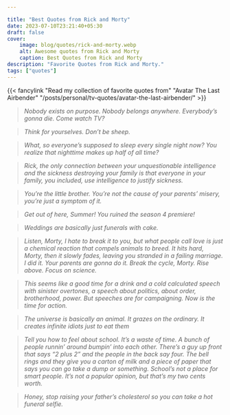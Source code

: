 ```yaml
---

title: "Best Quotes from Rick and Morty"
date: 2023-07-10T23:21:40+05:30
draft: false
cover:
    image: blog/quotes/rick-and-morty.webp
    alt: Awesome quotes from Rick and Morty
    caption: Best Quotes from Rick and Morty
description: "Favorite Quotes from Rick and Morty."
tags: ["quotes"]
---
```


{{< fancylink "Read my collection of favorite quotes from" "Avatar The Last Airbender" "/posts/personal/tv-quotes/avatar-the-last-airbender/" >}}

>*Nobody exists on purpose. Nobody belongs anywhere. Everybody’s gonna die. Come watch TV?*

>*Think for yourselves. Don’t be sheep.*

>*What, so everyone’s supposed to sleep every single night now? You realize that nighttime makes up half of all time?*

>*Rick, the only connection between your unquestionable intelligence and the sickness destroying your family is that everyone in your family, you included, use intelligence to justify sickness.*

>*You’re the little brother. You’re not the cause of your parents’ misery, you’re just a symptom of it.*

>*Get out of here, Summer! You ruined the season 4 premiere!*

>*Weddings are basically just funerals with cake.*

>*Listen, Morty, I hate to break it to you, but what people call love is just a chemical reaction that compels animals to breed. It hits hard, Morty, then it slowly fades, leaving you stranded in a failing marriage. I did it. Your parents are gonna do it. Break the cycle, Morty. Rise above. Focus on science.*

>*This seems like a good time for a drink and a cold calculated speech with sinister overtones, a speech about politics, about order, brotherhood, power. But speeches are for campaigning. Now is the time for action.*

>*The universe is basically an animal. It grazes on the ordinary. It creates infinite idiots just to eat them*

>*Tell you how to feel about school. It’s a waste of time. A bunch of people runnin’ around bumpin’ into each other. There’s a guy up front that says “2 plus 2” and the people in the back say four. The bell rings and they give you a carton of milk and a piece of paper that says you can go take a dump or something. School’s not a place for smart people. It’s not a popular opinion, but that’s my two cents worth.*

>*Honey, stop raising your father’s cholesterol so you can take a hot funeral selfie.*

